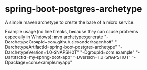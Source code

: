 # spring-boot-postgres-archetype
A simple maven archetype to create the base of a micro service.

Example usage (no line breaks, because they can cause problems especially in Windows):
mvn archetype:generate "-DarchetypeGroupId=com.github.alexanderhagenhoff" "-DarchetypeArtifactId=spring-boot-postgres-archetype" "-DarchetypeVersion=1.0-SNAPSHOT" "-DgroupId=com.example" "-DartifactId=my-spring-boot-app" "-Dversion=1.0-SNAPSHOT" "-Dpackage=com.example.myapp"

